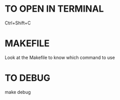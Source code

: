 # TO OPEN IN TERMINAL
Ctrl+Shift+C

# MAKEFILE
Look at the Makefile to know which command to use

# TO DEBUG
make debug